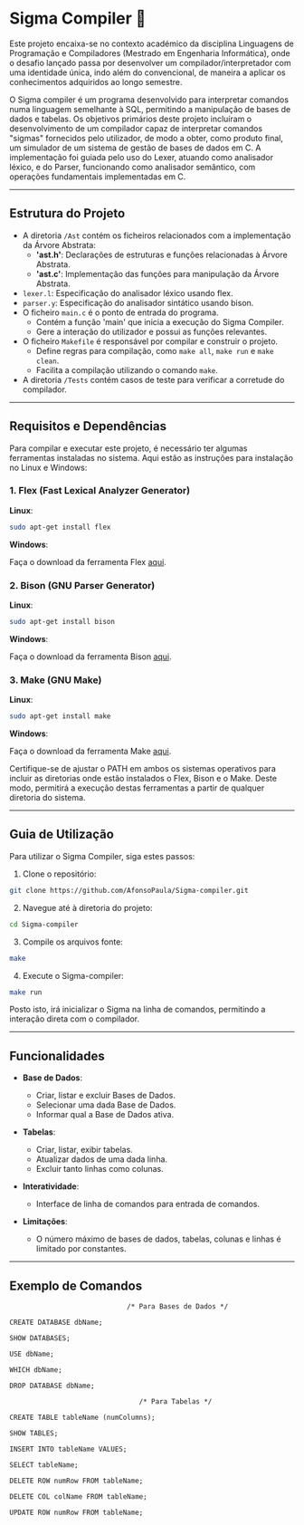 # Sigma Compiler 🐉

Este projeto encaixa-se no contexto académico da disciplina Linguagens de Programação e Compiladores (Mestrado em Engenharia Informática), onde o desafio lançado passa por desenvolver um compilador/interpretador com uma identidade única, indo além do convencional, de maneira a aplicar os conhecimentos adquiridos ao longo semestre.

O Sigma compiler é um programa desenvolvido para interpretar comandos numa linguagem semelhante à SQL, permitindo a manipulação de bases de dados e tabelas. Os objetivos primários deste projeto incluíram o desenvolvimento de um compilador capaz de interpretar comandos "sigmas" fornecidos pelo utilizador, de modo a obter, como produto final, um simulador de um sistema de gestão de bases de dados em C. A implementação foi guiada pelo uso do Lexer, atuando como analisador léxico, e do Parser, funcionando como analisador semântico, com operações fundamentais implementadas em C.

<hr>

## Estrutura do Projeto

- A diretoria ```/Ast``` contém os ficheiros relacionados com a implementação da Árvore Abstrata:
  - **'ast.h'**: Declarações de estruturas e funções relacionadas à Árvore Abstrata.
  - **'ast.c'**: Implementação das funções para manipulação da Árvore Abstrata.
- ```lexer.l```: Especificação do analisador léxico usando flex.
- ```parser.y```: Especificação do analisador sintático usando bison.
- O ficheiro ```main.c``` é o ponto de entrada do programa.
  - Contém a função 'main' que inicia a execução do Sigma Compiler.
  - Gere a interação do utilizador e possui as funções relevantes.
- O ficheiro ```Makefile``` é responsável por compilar e construir o projeto.
  - Define regras para compilação, como ```make all```, ```make run``` e ```make clean```.
  - Facilita a compilação utilizando o comando ```make```.
- A diretoria ```/Tests``` contém casos de teste para verificar a corretude do compilador.

<hr>

## Requisitos e Dependências

Para compilar e executar este projeto, é necessário ter algumas ferramentas instaladas no sistema. Aqui estão as instruções para instalação no Linux e Windows:

### 1. Flex (Fast Lexical Analyzer Generator)

**Linux**:

```bash
sudo apt-get install flex
```

**Windows**:

Faça o download da ferramenta Flex [aqui](https://gnuwin32.sourceforge.net/packages/flex.htm).

### 2. Bison (GNU Parser Generator)

**Linux**:

```bash
sudo apt-get install bison
```

**Windows**:

Faça o download da ferramenta Bison [aqui](https://www.gnu.org/software/bison/).

### 3. Make (GNU Make)

**Linux**:

```bash
sudo apt-get install make
```

**Windows**:

Faça o download da ferramenta Make [aqui](https://gnuwin32.sourceforge.net/packages/make.htm).


Certifique-se de ajustar o PATH em ambos os sistemas operativos para incluir as diretorias onde estão instalados o Flex, Bison e o Make. Deste modo, permitirá a execução destas ferramentas a partir de qualquer diretoria do sistema.

<hr>

## Guia de Utilização

Para utilizar o Sigma Compiler, siga estes passos:

1. Clone o repositório:

```bash
git clone https://github.com/AfonsoPaula/Sigma-compiler.git
```

2. Navegue até à diretoria do projeto:

```bash
cd Sigma-compiler
```

3. Compile os arquivos fonte:

```bash
make
```

4. Execute o Sigma-compiler:

```bash
make run
```

Posto isto, irá inicializar o Sigma na linha de comandos, permitindo a interação direta com o compilador.

<hr>

## Funcionalidades
- **Base de Dados**:
  - Criar, listar e excluir Bases de Dados.
  - Selecionar uma dada Base de Dados.
  - Informar qual a Base de Dados ativa.
 
- **Tabelas**:
  - Criar, listar, exibir tabelas.
  - Atualizar dados de uma dada linha.
  - Excluir tanto linhas como colunas.
 
- **Interatividade**:
  - Interface de linha de comandos para entrada de comandos.
 
- **Limitações**:
  - O número máximo de bases de dados, tabelas, colunas e linhas é limitado por constantes.

<hr>

## Exemplo de Comandos 

```
                             /* Para Bases de Dados */

CREATE DATABASE dbName;

SHOW DATABASES;

USE dbName;

WHICH dbName;

DROP DATABASE dbName;

                                /* Para Tabelas */

CREATE TABLE tableName (numColumns);

SHOW TABLES;

INSERT INTO tableName VALUES;

SELECT tableName;

DELETE ROW numRow FROM tableName;

DELETE COL colName FROM tableName;

UPDATE ROW numRow FROM tableName;

```
